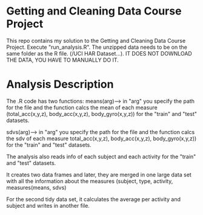 # Getting and Cleaning Data Course Project
This repo contains my solution to the Getting and Cleaning Data Course Project.
Execute "run_analysis.R". The unzipped data needs to be on the same folder as the R file. (/UCI HAR Dataset...).
IT DOES NOT DOWNLOAD THE DATA, YOU HAVE TO MANUALLY DO IT.

# Analysis Description
The .R code has two functions:
means(arg)--> in "arg" you specify the path for the file and the function calcs the mean of each measure (total_acc(x,y,z), body_acc(x,y,z), body_gyro(x,y,z)) for the "train" and "test" datasets.

sdvs(arg)--> in "arg" you specify the path for the file and the function calcs the sdv of each measure total_acc(x,y,z), body_acc(x,y,z), body_gyro(x,y,z)) for the "train" and "test" datasets.

The analysis also reads info of each subject and each activity for the "train" and "test" datasets.

It creates two data frames and later, they are merged in one large data set with all the information about the measures (subject, type, activity, measures(means, sdvs)

For the second tidy data set, it calculates the average per activity and subject and writes in another file.
